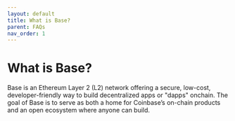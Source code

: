 ```yaml
---
layout: default
title: What is Base?
parent: FAQs
nav_order: 1
---
```


# What is Base?

Base is an Ethereum Layer 2 (L2) network offering a secure, low-cost,
developer-friendly way to build decentralized apps or "dapps" onchain. The goal
of Base is to serve as both a home for Coinbase’s on-chain products and an open
ecosystem where anyone can build.
